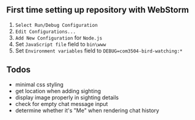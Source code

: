 ## First time setting up repository with WebStorm
1. `Select Run/Debug Configuration`
2. `Edit Configurations...`
3. `Add New Configuration` for `Node.js`
4. Set `JavaScript file` field to `bin\www`
5. Set `Environment variables` field to `DEBUG=com3504-bird-watching:*`

## Todos
- minimal css styling
- get location when adding sighting
- display image properly in sighting details
- check for empty chat message input
- determine whether it's "Me" when rendering chat history